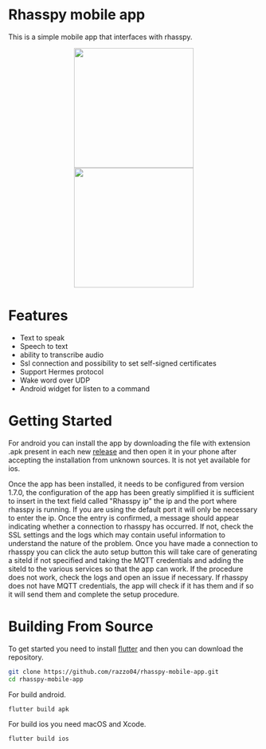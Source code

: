 ﻿# Rhasspy mobile app

This is a simple mobile app that interfaces with rhasspy. 

<img src="https://user-images.githubusercontent.com/53791253/103412557-f6466f00-4b75-11eb-8bb2-313d4ddbed61.png" width="240" style="display: block;
  margin-left: auto;
  margin-right: auto;"/>
  <img src="https://user-images.githubusercontent.com/53791253/103412110-ea59ad80-4b73-11eb-83d6-d909e7d631ec.gif" width="240" style="display: block;
  margin-left: auto;
  margin-right: auto;"/>
# Features
  - Text to speak
  - Speech to text
  - ability to transcribe audio
  - Ssl connection and possibility to set self-signed certificates
  - Support Hermes protocol
  - Wake word over UDP
  - Android widget for listen to a command

# Getting Started
For android you can install the app by downloading the file with extension .apk present in each new [release](https://github.com/razzo04/rhasspy-mobile-app/releases) and then open it in your phone after accepting the installation from unknown sources. It is not yet available for ios. 

Once the app has been installed, it needs to be configured from version 1.7.0, the configuration of the app has been greatly simplified it is sufficient to insert in the text field called "Rhasspy ip" the ip and the port where rhasspy is running. If you are using the default port it will only be necessary to enter the ip. Once the entry is confirmed, a message should appear indicating whether a connection to rhasspy has occurred. If not, check the SSL settings and the logs which may contain useful information to understand the nature of the problem. Once you have made a connection to rhasspy you can click the auto setup button this will take care of generating a siteId if not specified and taking the MQTT credentials and adding the siteId to the various services so that the app can work. If the procedure does not work, check the logs and open an issue if necessary. If rhasspy does not have MQTT credentials, the app will check if it has them and if so it will send them and complete the setup procedure.

# Building From Source
To get started you need to install [flutter](https://flutter.dev/docs/get-started/install) and then you can download the repository.  
```bash
git clone https://github.com/razzo04/rhasspy-mobile-app.git
cd rhasspy-mobile-app
```
For build android.
```bash
flutter build apk
```
For build ios you need macOS and Xcode.
```bash
flutter build ios
```
